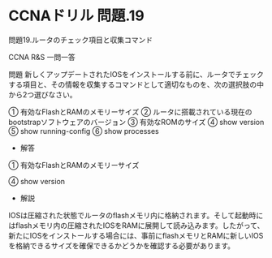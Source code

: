 # CCNAドリル 問題.19

問題19.ルータのチェック項目と収集コマンド

CCNA R&S 一問一答

問題
新しくアップデートされたIOSをインストールする前に、ルータでチェックする項目と、その情報を収集するコマンドとして適切なものを、次の選択肢の中から2つ選びなさい。

① 有効なFlashとRAMのメモリーサイズ
② ルータに搭載されている現在のbootstrapソフトウェアのバージョン
③ 有効なROMのサイズ
④ show version
⑤ show running-config
⑥ show processes

- 解答

① 有効なFlashとRAMのメモリーサイズ

④ show version

- 解説

IOSは圧縮された状態でルータのflashメモリ内に格納されます。そして起動時にはflashメモリ内の圧縮されたIOSをRAMに展開して読み込みます。したがって、新たにIOSをインストールする場合には、事前にflashメモリとRAMに新しいIOSを格納できるサイズを確保できるかどうかを確認する必要があります。